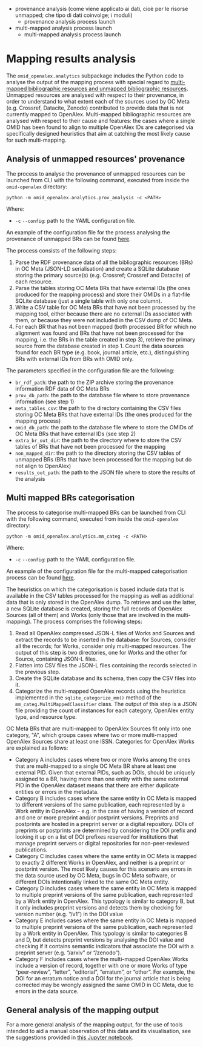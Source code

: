 * provenance analysis (come viene applicato ai dati, cioè per le risorse unmapped; che tipo di dati coinvolge; i moduli)
  * provenance analysis process launch
* multi-mapped analysis process launch
  * multi-mapped analysis process launch

# Mapping results analysis
The `omid_openalex.analytics` subpackage includes the Python code to analyse the output of the mapping process with special regard to [multi-mapped bibliographic resources and unmapped bibliographic resources](../../README.md#the-mapping-process). Unmapped resources are analysed with respect to their provenance, in order to understand to what extent each of the sources used by OC Meta (e.g. Crossref, Datacite, Zenodo) contributed to provide data that is not currently mapped to OpenAlex.
Multi-mapped bibliographic resources are analysed with respect to their cause and features: the cases where a single OMID has been found to align to multiple OpenAlex IDs are categorised via specifically designed heuristics that aim at catching the most likely cause for such multi-mapping.

## Analysis of unmapped resources' provenance
The process to analyse the provenance of unmapped resources can be launched from CLI with the following command, executed from inside the `omid-openalex` directory:
```
python -m omid_openalex.analytics.prov_analysis -c <PATH>
```
Where:
* `-c` `--config`: path to the YAML configuration file.

An example of the configuration file for the process analysing the provenance of unmapped BRs can be found [here](../../prov_analysis_config.yaml).

The process consists of the following steps:
1. Parse the RDF provenance data of all the bibliographic resources (BRs) in OC Meta (JSON-LD serialisation) and create a SQLite database storing the primary source(s) (e.g. Crossref; Crossref and Datacite) of each resource.
2. Parse the tables storing OC Meta BRs that have external IDs (the ones produced for the mapping process) and store their OMIDs in a flat-file SQLite database (just a single table with only one column).
3. Write a CSV table for OC Meta BRs that have not been processed by the mapping tool, either because there are no external IDs associated with them, or because they were not included in the CSV dump of OC Meta.
4. For each BR that has not been mapped (both processed BR for which no alignment was found and BRs that have not been processed for the mapping, i.e. the BRs in the table created in step 3), retrieve the primary source from the database created in step 1. Count the data sources found for each BR type (e.g. book, journal article, etc.), distinguishing BRs with external IDs from BRs with OMID only.

The parameters specified in the configuration file are the following:
* `br_rdf_path`: the path to the ZIP archive storing the provenance information RDF data of OC Meta BRs
* `prov_db_path`: the path to the database file where to store provenance information (see step 1)
* `meta_tables_csv`: the path to the directory containing the CSV files storing OC Meta BRs that have external IDs (the ones produced for the mapping process)
* `omid_db_path`: the path to the database file where to store the OMIDs of OC Meta BRs that have external IDs (see step 2)
* `extra_br_out_dir`: the path to the directory where to store the CSV tables of BRs that have not been processed for the mapping
* `non_mapped_dir`: the path to the directory storing the CSV tables of unmapped BRs (BRs that have been processed for the mapping but do not align to OpenAlex)
* `results_out_path`: the path to the JSON file where to store the results of the analysis


## Multi mapped BRs categorisation
The process to categorise multi-mapped BRs can be launched from CLI with the following command, executed from inside the `omid-openalex` directory:
```
python -m omid_openalex.analytics.mm_categ -c <PATH>
```
Where:
* `-c` `--config`: path to the YAML configuration file.

An example of the configuration file for the multi-mapped categorisation process can be found [here](../../mm_categ_config.yaml).

The heuristics on which the categorisation is based include data that is available in the CSV tables processed for the mapping as well as additional data that is only stored in the OpenAlex dump. To retrieve and use the latter, a new SQLite database is created, storing the full records of OpenAlex Sources (all of them) and Works (only those that are involved in the multi-mapping).
The process comprises the following steps:
1. Read all OpenAlex compressed JSON-L files of Works and Sources and extract the records to be inserted in the database: for Sources, consider all the records; for Works, consider only multi-mapped resources. The output of this step is two directories, one for Works and the other for Source, containing JSON-L files.
2. Flatten into CSV files the JSON-L files containing the records selected in the previous step.
3. Create the SQLite database and its schema, then copy the CSV files into it.
4. Categorize the multi-mapped OpenAlex records using the heuristics implemented in the `sqlite_categorize_mm()` method of the `mm_categ.MultiMappedClassifier` class. The output of this step is a JSON file providing the count of instances for each category, OpenAlex entity type, and resource type.

OC Meta BRs that are multi-mapped to OpenAlex Sources fit only into one category, "A", which
groups cases where two or more multi-mapped OpenAlex Sources share at least one ISSN. Categories for OpenAlex Works are explained as follows:
 * Category A includes cases where two or more Works among the ones that are multi-mapped to a single OC Meta BR share at least one external PID. Given that external PIDs, such as DOIs, should be uniquely assigned to a BR, having more than one entity with the same external PID in the OpenAlex dataset means that there are either duplicate entities or errors in the metadata. 
 * Category B includes cases where the same entity in OC Meta is mapped to different versions of the same publication, each represented by a Work entity in OpenAlex – e.g. in the case of having a version of record and one or more preprint and/or postprint versions. Preprints and postprints are hosted in a preprint server or a digital repository. DOIs of preprints or postprints are determined by considering the DOI prefix and looking it up on a list of DOI prefixes reserved for institutions that manage preprint servers or digital repositories for non-peer-reviewed publications.
 * Category C includes cases where the same entity in OC Meta is mapped to exactly 2 different Works in OpenAlex, and neither is a preprint or postprint version. The most likely causes for this scenario are errors in the data source used by OC Meta, bugs in OC Meta software, or different DOIs intentionally linked to the same OC Meta entity.
 * Category D includes cases where the same entity in OC Meta is mapped to multiple preprint versions of the same publication, each represented by a Work entity in OpenAlex. This typology is similar to category B, but it only includes preprint versions and detects them by checking for version number (e.g. “/v1”) in the DOI value
 * Category E includes cases where the same entity in OC Meta is mapped to multiple preprint versions of the same publication, each represented by a Work entity in OpenAlex. This typology is similar to categories B and D, but detects preprint versions by analysing the DOI value and checking if it contains semantic indicators that associate the DOI with a preprint server (e.g. “/arxiv” or “/zenodo”).
 * Category F includes cases where the multi-mapped OpenAlex Works include a version of record, together with one or more Works of type “peer-review”, “letter”, “editorial”, “erratum”, or “other”. For example, the DOI for an erratum notice and a DOI for the journal article that is being corrected may be wrongly assigned the same OMID in OC Meta, due to errors in the data source.

## General analysis of the mapping output
For a more general analysis of the mapping output, for the use of tools intended to aid a manual observation of this data and its visualisation, see the suggestions provided in [this Jupyter notebook](../../analysis_guide.ipynb).